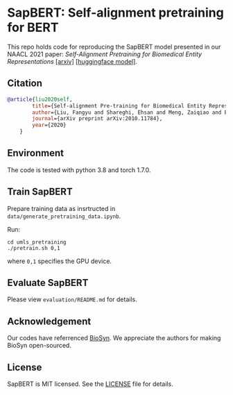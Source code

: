 # SapBERT: Self-alignment pretraining for BERT


This repo holds code for reproducing the SapBERT model presented in our NAACL 2021 paper: *Self-Alignment Pretraining for Biomedical Entity Representations* [\[arxiv\]](https://arxiv.org/abs/2010.11784) [\[huggingface model\]](https://huggingface.co/cambridgeltl/SapBERT-from-PubMedBERT-fulltext).

## Citation
```bibtex
@article{liu2020self,
		title={Self-alignment Pre-training for Biomedical Entity Representations},
		author={Liu, Fangyu and Shareghi, Ehsan and Meng, Zaiqiao and Basaldella, Marco and Collier, Nigel},
		journal={arXiv preprint arXiv:2010.11784},
		year={2020}
	}
```


## Environment
The code is tested with python 3.8 and torch 1.7.0.

## Train SapBERT

Prepare training data as insrtructed in `data/generate_pretraining_data.ipynb`.

Run:
```console
cd umls_pretraining
./pretrain.sh 0,1 
```
where `0,1` specifies the GPU device. 

## Evaluate SapBERT

Please view `evaluation/README.md` for details.

## Acknowledgement
Our codes have referrenced [BioSyn](https://github.com/dmis-lab/BioSyn). We appreciate the authors for making BioSyn open-sourced.

## License
SapBERT is MIT licensed. See the [LICENSE](LICENSE) file for details.

